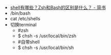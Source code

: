 - [shell有哪些？Zsh和Bash的区别是什么？ - 简书](https://www.jianshu.com/p/a891af6f87e0)
- /bin/bash
- cat /etc/shells
- 切换terminal
	- #zsh
	- $ chsh -s /usr/local/bin/zsh
	- #自带shell
	- $ chsh -s /usr/local/bin/sh